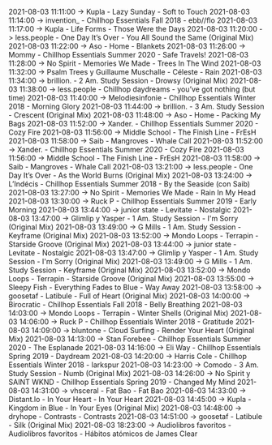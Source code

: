 2021-08-03 11:11:00 -> Kupla - Lazy Sunday - Soft to Touch
2021-08-03 11:14:00 -> invention_ - Chillhop Essentials Fall 2018 - ebb//flo
2021-08-03 11:17:00 -> Kupla - Life Forms - Those Were the Days
2021-08-03 11:20:00 -> less.people - One Day It’s Over - You All Sound the Same (Original Mix)
2021-08-03 11:22:00 -> Aso - Home - Blankets
2021-08-03 11:26:00 -> Mommy - Chillhop Essentials Summer 2020 - Safe Travels!
2021-08-03 11:28:00 -> No Spirit - Memories We Made - Trees In The Wind
2021-08-03 11:32:00 -> Psalm Trees y Guillaume Muschalle - Céleste - Rain
2021-08-03 11:34:00 -> brillion. - 2 Am. Study Session - Drowsy (Original Mix)
2021-08-03 11:38:00 -> less.people - Chillhop daydreams - you’ve got nothing (but time)
2021-08-03 11:40:00 -> Melodiesinfonie - Chillhop Essentials Winter 2018 - Morning Glory
2021-08-03 11:44:00 -> brillion. - 3 Am. Study Session - Crescent (Original Mix)
2021-08-03 11:48:00 -> Aso - Home - Packing My Bags
2021-08-03 11:52:00 -> Xander. - Chillhop Essentials Summer 2020 - Cozy Fire
2021-08-03 11:56:00 -> Middle School - The Finish Line - FrEsH
2021-08-03 11:58:00 -> Saib - Mangroves - Whale Call
2021-08-03 11:52:00 -> Xander. - Chillhop Essentials Summer 2020 - Cozy Fire
2021-08-03 11:56:00 -> Middle School - The Finish Line - FrEsH
2021-08-03 11:58:00 -> Saib - Mangroves - Whale Call
2021-08-03 13:21:00 -> less.people - One Day It’s Over - As the World Burns (Original Mix)
2021-08-03 13:24:00 -> L’Indécis - Chillhop Essentials Summer 2018 - By the Seaside (con Saib)
2021-08-03 13:27:00 -> No Spirit - Memories We Made - Rain In My Head
2021-08-03 13:30:00 -> Ruck P - Chillhop Essentials Summer 2019 - Early Morning
2021-08-03 13:44:00 -> junior state - Levitate - Nostalgic
2021-08-03 13:47:00 -> Glimlip y Yasper - 1 Am. Study Session - I'm Sorry (Original Mix)
2021-08-03 13:49:00 -> G Mills - 1 Am. Study Session - Keyframe (Original Mix)
2021-08-03 13:52:00 -> Mondo Loops - Terrapin - Starside Groove (Original Mix)
2021-08-03 13:44:00 -> junior state - Levitate - Nostalgic
2021-08-03 13:47:00 -> Glimlip y Yasper - 1 Am. Study Session - I'm Sorry (Original Mix)
2021-08-03 13:49:00 -> G Mills - 1 Am. Study Session - Keyframe (Original Mix)
2021-08-03 13:52:00 -> Mondo Loops - Terrapin - Starside Groove (Original Mix)
2021-08-03 13:55:00 -> Sleepy Fish - Everything Fades to Blue - Way Away
2021-08-03 13:58:00 -> goosetaf - Latibule - Full of Heart (Original Mix)
2021-08-03 14:00:00 -> Birocratic - Chillhop Essentials Fall 2018 - Belly Breathing
2021-08-03 14:03:00 -> Mondo Loops - Terrapin - Winter Shells (Original Mix)
2021-08-03 14:06:00 -> Ruck P - Chillhop Essentials Winter 2018 - Gratitude
2021-08-03 14:09:00 -> bluntone - Cloud Surfing - Render Your Heart (Original Mix)
2021-08-03 14:13:00 -> Stan Forebee - Chillhop Essentials Summer 2020 - The Esplanade
2021-08-03 14:16:00 -> Eli Way - Chillhop Essentials Spring 2019 - Daydream
2021-08-03 14:20:00 -> Harris Cole - Chillhop Essentials Winter 2018 - larkspur
2021-08-03 14:23:00 -> Comodo - 3 Am. Study Session - Numb (Original Mix)
2021-08-03 14:26:00 -> No Spirit y SAINT WKND - Chillhop Essentials Spring 2019 - Changed My Mind
2021-08-03 14:31:00 -> vhsceral - Fat Bao - Fat Bao
2021-08-03 14:33:00 -> Distant.lo - In Your Heart - In Your Heart
2021-08-03 14:45:00 -> Kupla - Kingdom in Blue - In Your Eyes (Original Mix)
2021-08-03 14:48:00 -> dryhope - Contrasts - Contrasts
2021-08-03 14:51:00 -> goosetaf - Latibule - Silk (Original Mix)
2021-08-03 18:23:00 -> Audiolibros favoritos - Audiolibros favoritos - Hábitos atómicos de James Clear
